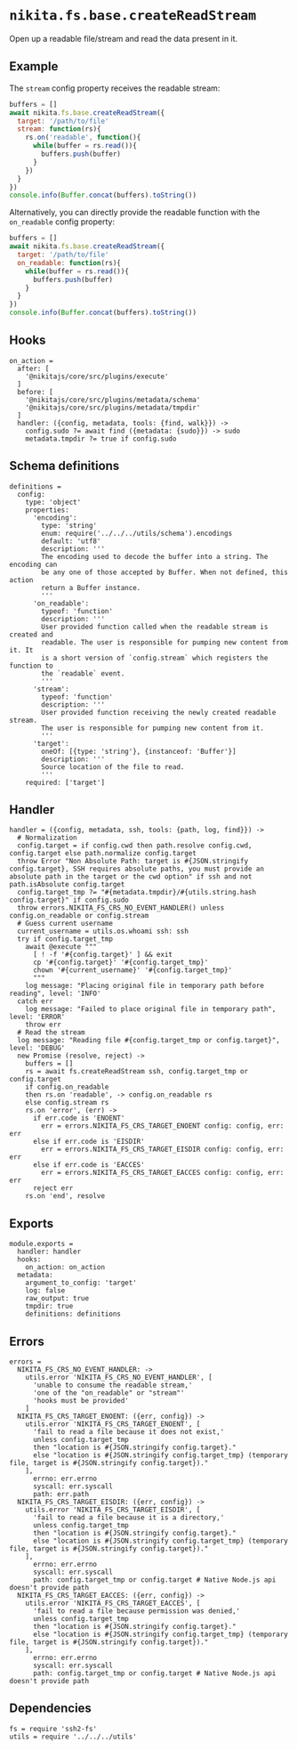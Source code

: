 
# `nikita.fs.base.createReadStream`

Open up a readable file/stream and read the data present in it.

## Example

The `stream` config property receives the readable stream:

```js
buffers = []
await nikita.fs.base.createReadStream({
  target: '/path/to/file'
  stream: function(rs){
    rs.on('readable', function(){
      while(buffer = rs.read()){
        buffers.push(buffer)
      }
    })
  }
})
console.info(Buffer.concat(buffers).toString())
```

Alternatively, you can directly provide the readable function with the
`on_readable` config property:

```js
buffers = []
await nikita.fs.base.createReadStream({
  target: '/path/to/file'
  on_readable: function(rs){
    while(buffer = rs.read()){
      buffers.push(buffer)
    }
  }
})
console.info(Buffer.concat(buffers).toString())
```

## Hooks

    on_action =
      after: [
        '@nikitajs/core/src/plugins/execute'
      ]
      before: [
        '@nikitajs/core/src/plugins/metadata/schema'
        '@nikitajs/core/src/plugins/metadata/tmpdir'
      ]
      handler: ({config, metadata, tools: {find, walk}}) ->
        config.sudo ?= await find ({metadata: {sudo}}) -> sudo
        metadata.tmpdir ?= true if config.sudo

## Schema definitions

    definitions =
      config:
        type: 'object'
        properties:
          'encoding':
            type: 'string'
            enum: require('../../../utils/schema').encodings
            default: 'utf8'
            description: '''
            The encoding used to decode the buffer into a string. The encoding can
            be any one of those accepted by Buffer. When not defined, this action
            return a Buffer instance.
            '''
          'on_readable':
            typeof: 'function'
            description: '''
            User provided function called when the readable stream is created and
            readable. The user is responsible for pumping new content from it. It
            is a short version of `config.stream` which registers the function to
            the `readable` event.
            '''
          'stream':
            typeof: 'function'
            description: '''
            User provided function receiving the newly created readable stream.
            The user is responsible for pumping new content from it.
            '''
          'target':
            oneOf: [{type: 'string'}, {instanceof: 'Buffer'}]
            description: '''
            Source location of the file to read.
            '''
        required: ['target']

## Handler

    handler = ({config, metadata, ssh, tools: {path, log, find}}) ->
      # Normalization
      config.target = if config.cwd then path.resolve config.cwd, config.target else path.normalize config.target
      throw Error "Non Absolute Path: target is #{JSON.stringify config.target}, SSH requires absolute paths, you must provide an absolute path in the target or the cwd option" if ssh and not path.isAbsolute config.target
      config.target_tmp ?= "#{metadata.tmpdir}/#{utils.string.hash config.target}" if config.sudo
      throw errors.NIKITA_FS_CRS_NO_EVENT_HANDLER() unless config.on_readable or config.stream
      # Guess current username
      current_username = utils.os.whoami ssh: ssh
      try if config.target_tmp
        await @execute """
          [ ! -f '#{config.target}' ] && exit
          cp '#{config.target}' '#{config.target_tmp}'
          chown '#{current_username}' '#{config.target_tmp}'
          """
        log message: "Placing original file in temporary path before reading", level: 'INFO'
      catch err
        log message: "Failed to place original file in temporary path", level: 'ERROR'
        throw err
      # Read the stream
      log message: "Reading file #{config.target_tmp or config.target}", level: 'DEBUG'
      new Promise (resolve, reject) ->
        buffers = []
        rs = await fs.createReadStream ssh, config.target_tmp or config.target
        if config.on_readable
        then rs.on 'readable', -> config.on_readable rs
        else config.stream rs
        rs.on 'error', (err) ->
          if err.code is 'ENOENT'
            err = errors.NIKITA_FS_CRS_TARGET_ENOENT config: config, err: err
          else if err.code is 'EISDIR'
            err = errors.NIKITA_FS_CRS_TARGET_EISDIR config: config, err: err
          else if err.code is 'EACCES'
            err = errors.NIKITA_FS_CRS_TARGET_EACCES config: config, err: err
          reject err
        rs.on 'end', resolve

## Exports

    module.exports =
      handler: handler
      hooks:
        on_action: on_action
      metadata:
        argument_to_config: 'target'
        log: false
        raw_output: true
        tmpdir: true
        definitions: definitions

## Errors

    errors =
      NIKITA_FS_CRS_NO_EVENT_HANDLER: ->
        utils.error 'NIKITA_FS_CRS_NO_EVENT_HANDLER', [
          'unable to consume the readable stream,'
          'one of the "on_readable" or "stream"'
          'hooks must be provided'
        ]
      NIKITA_FS_CRS_TARGET_ENOENT: ({err, config}) ->
        utils.error 'NIKITA_FS_CRS_TARGET_ENOENT', [
          'fail to read a file because it does not exist,'
          unless config.target_tmp
          then "location is #{JSON.stringify config.target}."
          else "location is #{JSON.stringify config.target_tmp} (temporary file, target is #{JSON.stringify config.target})."
        ],
          errno: err.errno
          syscall: err.syscall
          path: err.path
      NIKITA_FS_CRS_TARGET_EISDIR: ({err, config}) ->
        utils.error 'NIKITA_FS_CRS_TARGET_EISDIR', [
          'fail to read a file because it is a directory,'
          unless config.target_tmp
          then "location is #{JSON.stringify config.target}."
          else "location is #{JSON.stringify config.target_tmp} (temporary file, target is #{JSON.stringify config.target})."
        ],
          errno: err.errno
          syscall: err.syscall
          path: config.target_tmp or config.target # Native Node.js api doesn't provide path
      NIKITA_FS_CRS_TARGET_EACCES: ({err, config}) ->
        utils.error 'NIKITA_FS_CRS_TARGET_EACCES', [
          'fail to read a file because permission was denied,'
          unless config.target_tmp
          then "location is #{JSON.stringify config.target}."
          else "location is #{JSON.stringify config.target_tmp} (temporary file, target is #{JSON.stringify config.target})."
        ],
          errno: err.errno
          syscall: err.syscall
          path: config.target_tmp or config.target # Native Node.js api doesn't provide path

## Dependencies

    fs = require 'ssh2-fs'
    utils = require '../../../utils'
